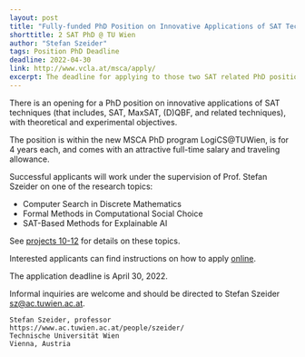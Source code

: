 ```yaml
---
layout: post
title: "Fully-funded PhD Position on Innovative Applications of SAT Techniques (Stefan Szeider, TU Wien, Vienna, Austria)"
shorttitle: 2 SAT PhD @ TU Wien
author: "Stefan Szeider"
tags: Position PhD Deadline
deadline: 2022-04-30
link: http://www.vcla.at/msca/apply/
excerpt: The deadline for applying to those two SAT related PhD positions is the end of the month (April 30).
---
```


There is an opening for a PhD position on innovative applications of SAT techniques (that includes, SAT, MaxSAT, (D)QBF, and related techniques), with theoretical and experimental objectives. 

The position is within the new MSCA PhD program LogiCS@TUWien, is for 4 years each, and comes with an attractive full-time salary and traveling allowance. 

Successful applicants will work under the supervision of Prof. Stefan Szeider on one of the research topics:

* Computer Search in Discrete Mathematics 
* Formal Methods in Computational Social Choice 
* SAT-Based Methods for Explainable AI 

See [projects 10-12](http://www.vcla.at/msca/topics/) for details on these topics.

Interested applicants can find instructions on how to apply [online](http://www.vcla.at/msca/apply/).

The application deadline is April 30, 2022.

Informal inquiries are welcome and should be directed to Stefan Szeider <sz@ac.tuwien.ac.at>.

    Stefan Szeider, professor
    https://www.ac.tuwien.ac.at/people/szeider/
    Technische Universität Wien
    Vienna, Austria
